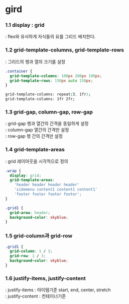 # gird

### 1.1 display : grid

: flex와 유사하게 자식들의 요를 그리드 배치한다.

### 1.2 grid-template-columns, grid-template-rows

: 그리드의 행과 열의 크기를 설정

```css
.container {
  grid-template-columns: 100px 200px 100px;
  grid-template-rows: 150px auto 150px;
}

grid-template-columns: repeat(3, 1fr);
grid-template-columns: 1fr 2fr;
```

### 1.3 grid-gap, column-gap, row-gap

: grid-gap 행과 열간의 간격을 동일하게 설정<br>
: column-gap 열간의 간격만 설정<br>
: row-gap 행 간의 간격만 설정

### 1.4 grid-template-areas

: grid 레이아웃을 시각적으로 정의

```css
.wrap {
  display: grid;
  grid-template-areas:
    'header header header header'
    'sidemenu content1 content1 content1'
    'footer footer footer footer';
}

.grid1 {
  grid-area: header;
  background-color: skyblue;
}
```

### 1.5 grid-column과 grid-row

```css
.grid1 {
  grid-column: 1 / 3;
  grid-row: 1 / 3;
  background-color: skyblue;
}
```

### 1.6 justify-items, justify-content

: justify-items : 아이템기준 start, end, center, stretch<br>
: justify-content : 컨테이너기준
